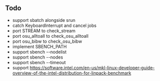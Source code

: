 ## Todo

- support sbatch alongside srun
- catch KeyboardInterrupt and cancel jobs
- port STREAM to check_stream
- port osu_alltoall to check_osu_alltoall
- port osu_bibw to check_osu_bibw
- implement SBENCH_PATH
- support sbench --nodelist
- support sbench --nodes
- support sbench --timeout
- support https://software.intel.com/en-us/mkl-linux-developer-guide-overview-of-the-intel-distribution-for-linpack-benchmark
